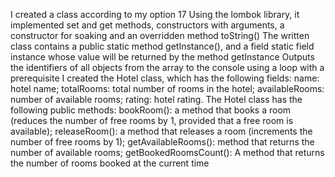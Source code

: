 
I created a class according to my option 17
Using the lombok library, it implemented set and get methods, constructors with arguments, a constructor for soaking and an overridden method toString()
The written class contains a public static method getInstance(), and a field static field instance whose value will be returned by the method getInstance
Outputs the identifiers of all objects from the array to the console using a loop with a prerequisite
I created the Hotel class, which has the following fields:
name: hotel name; totalRooms: total number of rooms in the hotel; availableRooms: number of available rooms; rating: hotel rating.
The Hotel class has the following public methods:
bookRoom(): a method that books a room (reduces the number of free rooms by 1, provided that a free room is available);
releaseRoom(): a method that releases a room (increments the number of free rooms by 1);
getAvailableRooms(): method that returns the number of available rooms;
getBookedRoomsCount(): A method that returns the number of rooms booked at the current time